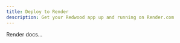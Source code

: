 ```yaml
---
title: Deploy to Render
description: Get your Redwood app up and running on Render.com
---
```


Render docs...

